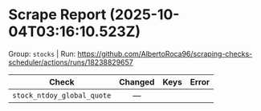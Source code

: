 # Scrape Report (2025-10-04T03:16:10.523Z)

Group: `stocks`  |  Run: https://github.com/AlbertoRoca96/scraping-checks-scheduler/actions/runs/18238829657

| Check | Changed | Keys | Error |
|---|:---:|:--|:--|
| `stock_ntdoy_global_quote` | — |  |  |
